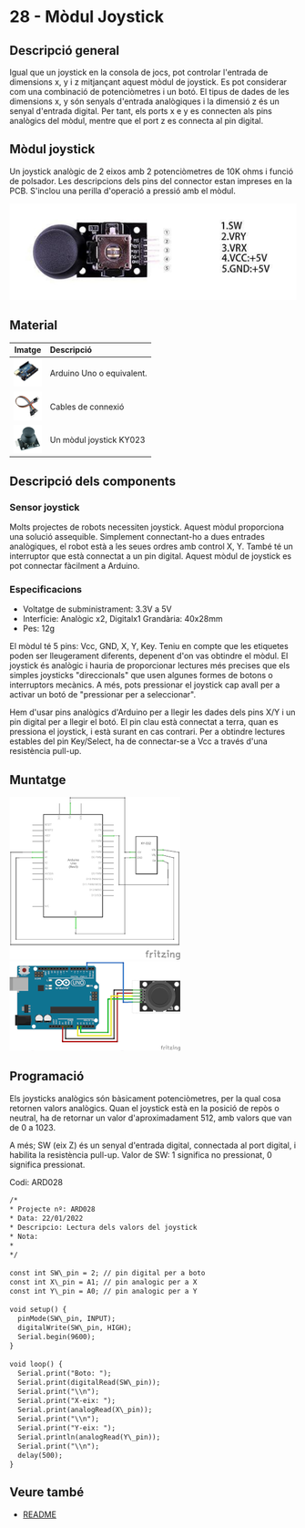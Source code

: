 # 28 - Mòdul Joystick

## Descripció general

Igual que un joystick en la consola de jocs, pot controlar l'entrada de
dimensions x, y i z mitjançant aquest mòdul de joystick. Es pot
considerar com una combinació de potenciòmetres i un botó. El tipus de
dades de les dimensions x, y són senyals d'entrada analògiques i la
dimensió z és un senyal d'entrada digital. Per tant, els ports x e y es
connecten als pins analògics del mòdul, mentre que el port z es connecta
al pin digital.

## Mòdul joystick

Un joystick analògic de 2 eixos amb 2 potenciòmetres de 10K ohms i
funció de polsador. Les descripcions dels pins del connector estan
impreses en la PCB. S'inclou una perilla d'operació a pressió amb el
mòdul.

![Pins del mòdul KY-023](../imatges/ard/ard_28_01.png)

## Material

|                               Imatge                               | Descripció                |
| :----------------------------------------------------------------: | :------------------------ |
| <img src="./../imatges/mat/mat_unor3.png" width="50" height="50">  | Arduino Uno o equivalent. |
| <img src="./../imatges/mat/mat_cables.png" width="50" height="50"> | Cables de connexió        |
| <img src="./../imatges/mat/mat_KY-023.png" width="50" height="50"> | Un mòdul joystick KY023   |

## Descripció dels components

### Sensor joystick

Molts projectes de robots necessiten joystick. Aquest mòdul proporciona
una solució assequible. Simplement connectant-ho a dues entrades
analògiques, el robot està a les seues ordres amb control X, Y. També té
un interruptor que està connectat a un pin digital. Aquest mòdul de
joystick es pot connectar fàcilment a Arduino.

### Especificacions

- Voltatge de subministrament: 3.3V a 5V
- Interfície: Analògic x2, Digitalx1 Grandària: 40x28mm
- Pes: 12g

El mòdul té 5 pins: Vcc, GND, X, Y, Key. Teniu en compte que les
etiquetes poden ser lleugerament diferents, depenent d'on vas obtindre
el mòdul. El joystick és analògic i hauria de proporcionar lectures més
precises que els simples joysticks "direccionals" que usen algunes
formes de botons o interruptors mecànics. A més, pots pressionar el
joystick cap avall per a activar un botó de "pressionar per a
seleccionar".

Hem d'usar pins analògics d'Arduino per a llegir les dades dels pins
X/Y i un pin digital per a llegir el botó. El pin clau està connectat a
terra, quan es pressiona el joystick, i està surant en cas contrari. Per
a obtindre lectures estables del pin Key/Select, ha de connectar-se a
Vcc a través d'una resistència pull-up.

## Muntatge

![Esquema elèctric mòdul KY-023](../imatges/ard/ard_28_02.png)
![Cablejat mòdul KY-023](../imatges/ard/ard_28_03.png)

## Programació

Els joysticks analògics són bàsicament potenciòmetres, per la qual cosa
retornen valors analògics. Quan el joystick està en la posició de repòs
o neutral, ha de retornar un valor d'aproximadament 512, amb valors que
van de 0 a 1023.

A més; SW (eix Z) és un senyal d'entrada digital, connectada al port
digital, i habilita la resistència pull-up. Valor de SW: 1 significa no
pressionat, 0 significa pressionat.

Codi: ARD028

```Arduino
/*
* Projecte nº: ARD028
* Data: 22/01/2022
* Descripcio: Lectura dels valors del joystick
* Nota:
*
*/

const int SW\_pin = 2; // pin digital per a boto
const int X\_pin = A1; // pin analogic per a X
const int Y\_pin = A0; // pin analogic per a Y

void setup() {
  pinMode(SW\_pin, INPUT);
  digitalWrite(SW\_pin, HIGH);
  Serial.begin(9600);
}

void loop() {
  Serial.print("Boto: ");
  Serial.print(digitalRead(SW\_pin));
  Serial.print("\\n");
  Serial.print("X-eix: ");
  Serial.print(analogRead(X\_pin));
  Serial.print("\\n");
  Serial.print("Y-eix: ");
  Serial.println(analogRead(Y\_pin));
  Serial.print("\\n");
  delay(500);
}
```

## Veure també

- [README](../README.md)

